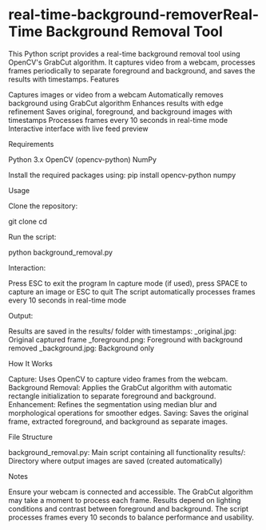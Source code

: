 # real-time-background-removerReal-Time Background Removal Tool
This Python script provides a real-time background removal tool using OpenCV's GrabCut algorithm. It captures video from a webcam, processes frames periodically to separate foreground and background, and saves the results with timestamps.
Features

Captures images or video from a webcam
Automatically removes background using GrabCut algorithm
Enhances results with edge refinement
Saves original, foreground, and background images with timestamps
Processes frames every 10 seconds in real-time mode
Interactive interface with live feed preview

Requirements

Python 3.x
OpenCV (opencv-python)
NumPy

Install the required packages using:
pip install opencv-python numpy

Usage

Clone the repository:

git clone <repository-url>
cd <repository-directory>


Run the script:

python background_removal.py


Interaction:


Press ESC to exit the program
In capture mode (if used), press SPACE to capture an image or ESC to quit
The script automatically processes frames every 10 seconds in real-time mode


Output:


Results are saved in the results/ folder with timestamps:
<timestamp>_original.jpg: Original captured frame
<timestamp>_foreground.png: Foreground with background removed
<timestamp>_background.jpg: Background only



How It Works

Capture: Uses OpenCV to capture video frames from the webcam.
Background Removal: Applies the GrabCut algorithm with automatic rectangle initialization to separate foreground and background.
Enhancement: Refines the segmentation using median blur and morphological operations for smoother edges.
Saving: Saves the original frame, extracted foreground, and background as separate images.

File Structure

background_removal.py: Main script containing all functionality
results/: Directory where output images are saved (created automatically)

Notes

Ensure your webcam is connected and accessible.
The GrabCut algorithm may take a moment to process each frame.
Results depend on lighting conditions and contrast between foreground and background.
The script processes frames every 10 seconds to balance performance and usability.
